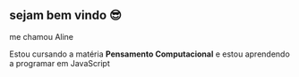 ## sejam bem vindo 😎 
me chamou Aline 

Estou cursando a matéria **Pensamento Computacional** e estou aprendendo a programar em JavaScript
